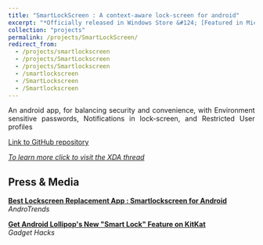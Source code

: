 ```yaml
---
title: "SmartLockScreen : A context-aware lock-screen for android"
excerpt: "*Officially released in Windows Store &#124; [Featured in Microsoft Blog](https://goo.gl/kt17Zm)*"
collection: "projects"
permalink: /projects/SmartLockScreen/
redirect_from:
  - /projects/smartlockscreen
  - /projects/SmartLockscreen
  - /projects/Smartlockscreen
  - /smartlockscreen
  - /SmartLockscreen
  - /Smartlockscreen
---
```


<p align="justify">An android app, for balancing security and convenience, with Environment sensitive passwords, Notifications in lock-screen, and Restricted User profiles</p>

[Link to GitHub repository](https://github.com/aravindsagar/SmartLockScreen)

[*To learn more click to visit the XDA thread*](https://forum.xda-developers.com/android/apps-games/app-smartlockscreen-android-enjoy-t2919989)  

Press & Media
----

[**Best Lockscreen Replacement App : Smartlockscreen for Android**](http://androtrends.com/best-lockscreen-replacement-app-smartlockscreen-for-android/)  
*AndroTrends*


[**Get Android Lollipop's New "Smart Lock" Feature on KitKat**](https://nexus5.gadgethacks.com/how-to/get-android-lollipops-new-smart-lock-feature-kitkat-0158349/)  
*Gadget Hacks*


